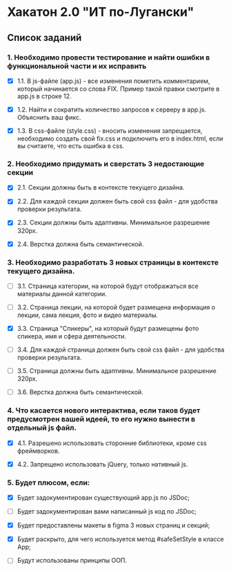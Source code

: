 # Хакатон 2.0 "ИТ по-Лугански"

## Список заданий

### 1. Необходимо провести тестирование и найти ошибки в функциональной части и их исправить

- [x] 1.1. В js-файле (app.js) - все изменения пометить комментарием, который начинается со слова FIX. Пример такой правки смотрите в app.js в строке 12.

- [x] 1.2. Найти и сократить количество запросов к серверу в app.js. Объяснить ваш фикс.

- [x] 1.3. В css-файле (style.css) - вносить изменения запрещается, необходимо создать свой fix.css и подключить его в index.html, если вы считаете, что есть ошибка в css.

### 2. Необходимо придумать и сверстать 3 недостающие секции

- [x] 2.1. Секции должны быть в контексте текущего дизайна.

- [x] 2.2. Для каждой секции должен быть свой css файл - для удобства проверки результата.

- [x] 2.3. Секции должны быть адаптивны. Минимальное разрешение 320px.

- [x] 2.4. Верстка должна быть семантической.

### 3. Необходимо разработать 3 новых страницы в контексте текущего дизайна.

- [ ] 3.1. Страница категории, на которой будут отображаться все материалы данной категории.

- [ ] 3.2. Страница лекции, на которой будет размещена информация о лекции, сама лекция, фото и видео материалы.

- [x] 3.3. Страница "Спикеры", на который будут размещены фото спикера, имя и сфера деятельности.

- [ ] 3.4. Для каждой страница должен быть свой css файл - для удобства проверки результата.

- [ ] 3.5. Страница должны быть адаптивны. Минимальное разрешение 320px.

- [ ] 3.6. Верстка должна быть семантической.

### 4. Что касается нового интерактива, если таков будет предусмотрен вашей идеей, то его нужно вынести в отдельный js файл.

- [x] 4.1. Разрешено использовать сторонние библиотеки, кроме css фреймворков.

- [x] 4.2. Запрещено использовать jQuery, только нативный js.

### 5. Будет плюсом, если:

- [x] Будет задокументирован существующий app.js по JSDoc;

- [ ] Будет задокументирован вами написанный js код по JSDoc;

- [x] Будет предоставлены макеты в figma 3 новых страниц и секций;

- [x] Будет раскрыто, для чего используется метод #safeSetStyle в классе App;

- [ ] Будут использованы принципы ООП.
